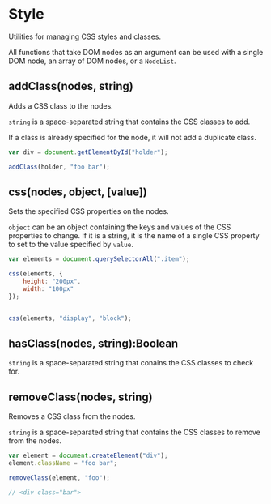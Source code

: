 # Style

Utilities for managing CSS styles and classes.

All functions that take DOM nodes as an argument can be used with a single DOM
node, an array of DOM nodes, or a `NodeList`.


## addClass(nodes, string)

Adds a CSS class to the nodes.

`string` is a space-separated string that contains the CSS classes to add.

If a class is already specified for the node, it will not add a duplicate class.

```js
var div = document.getElementById("holder");

addClass(holder, "foo bar");
```


## css(nodes, object, [value])

Sets the specified CSS properties on the nodes.

`object` can be an object containing the keys and values of the CSS properties
to change. If it is a string, it is the name of a single CSS property to set to
the value specified by `value`.

```js
var elements = document.querySelectorAll(".item");

css(elements, {
	height: "200px",
	width: "100px"
});


css(elements, "display", "block");
```


## hasClass(nodes, string):Boolean

`string` is a space-separated string that conains the CSS classes to check for.


## removeClass(nodes, string)

Removes a CSS class from the nodes.

`string` is a space-separated string that contains the CSS classes to remove
from the nodes.

```js
var element = document.createElement("div");
element.className = "foo bar";

removeClass(element, "foo");

// <div class="bar">
```

